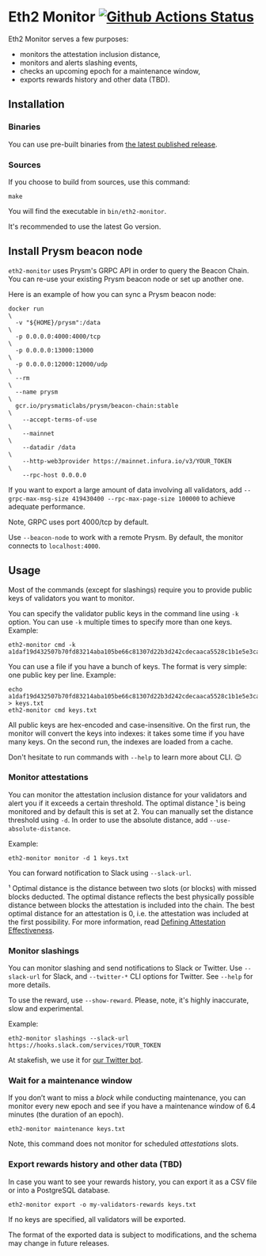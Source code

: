 # Eth2 Monitor [![Github Actions Status][svg link]][ci link] #

[svg link]: https://github.com/stakefish/eth2-monitor/actions/workflows/main.yml/badge.svg
[ci link]: https://github.com/stakefish/eth2-monitor/actions/workflows/main.yml

Eth2 Monitor serves a few purposes:

* monitors the attestation inclusion distance,
* monitors and alerts slashing events,
* checks an upcoming epoch for a maintenance window,
* exports rewards history and other data (TBD).

## Installation ##

### Binaries ###

You can use pre-built binaries from [the latest published release][releases link].

[releases link]: https://github.com/stakefish/eth2-monitor/releases

### Sources ###

If you choose to build from sources, use this command:

``` shell
make
```

You will find the executable in `bin/eth2-monitor`.

It's recommended to use the latest Go version.

## Install Prysm beacon node ##

`eth2-monitor` uses Prysm's GRPC API in order to query the Beacon Chain.
You can re-use your existing Prysm beacon node or set up another one.

Here is an example of how you can sync a Prysm beacon node:

``` shell
docker run                                                                              \
  -v "${HOME}/prysm":/data                                                              \
  -p 0.0.0.0:4000:4000/tcp                                                              \
  -p 0.0.0.0:13000:13000                                                                \
  -p 0.0.0.0:12000:12000/udp                                                            \
  --rm                                                                                  \
  --name prysm                                                                          \
  gcr.io/prysmaticlabs/prysm/beacon-chain:stable                                        \
    --accept-terms-of-use                                                               \
    --mainnet                                                                           \
    --datadir /data                                                                     \
    --http-web3provider https://mainnet.infura.io/v3/YOUR_TOKEN                         \
    --rpc-host 0.0.0.0
```

If you want to export a large amount of data involving all validators, add `--grpc-max-msg-size 419430400 --rpc-max-page-size 100000` to achieve adequate performance.

Note, GRPC uses port 4000/tcp by default.

Use `--beacon-node` to work with a remote Prysm. By default, the monitor connects to `localhost:4000`.

## Usage ##

Most of the commands (except for slashings) require you to provide public keys of validators you want to monitor.

You can specify the validator public keys in the command line using `-k` option. You can use `-k` multiple times to specify more than one keys. Example:

``` shell
eth2-monitor cmd -k a1daf19d432507b70fd83214aba105be66c81307d22b3d242cdecaaca5528c1b1e5e3cac5ef7f9e7456e9d202d0ec887
```

You can use a file if you have a bunch of keys. The format is very simple: one public key per line. Example:

``` shell
echo a1daf19d432507b70fd83214aba105be66c81307d22b3d242cdecaaca5528c1b1e5e3cac5ef7f9e7456e9d202d0ec887 > keys.txt
eth2-monitor cmd keys.txt
```

All public keys are hex-encoded and case-insensitive. On the first run, the monitor will convert the keys into indexes: it takes some time if you have many keys. On the second run, the indexes are loaded from a cache.

Don't hesitate to run commands with `--help` to learn more about CLI. 😉

### Monitor attestations ###

You can monitor the attestation inclusion distance for your validators and alert you if it exceeds a certain threshold. The optimal distance [¹](#footnote-1) is being monitored and by default this is set at 2. You can manually set the distance threshold using `-d`. In order to use the absolute distance, add `--use-absolute-distance`.

Example:

``` shell
eth2-monitor monitor -d 1 keys.txt
```

You can forward notification to Slack using `--slack-url`.

<span id="footnote-1">¹</span> Optimal distance is the distance between two slots (or blocks) with missed blocks deducted. The optimal distance reflects the best physically possible distance between blocks the attestation is included into the chain. The best optimal distance for an attestation is 0, i.e. the attestation was included at the first possibility. For more information, read [Defining Attestation Effectiveness](https://www.attestant.io/posts/defining-attestation-effectiveness/).

### Monitor slashings ###

You can monitor slashing and send notifications to Slack or Twitter. Use `--slack-url` for Slack, and `--twitter-*` CLI options for Twitter. See `--help` for more details.

To use the reward, use `--show-reward`. Please, note, it's highly inaccurate, slow and experimental.

Example:

``` shell
eth2-monitor slashings --slack-url https://hooks.slack.com/services/YOUR_TOKEN
```

At stakefish, we use it for [our Twitter bot](https://twitter.com/Eth2SlashBot).

### Wait for a maintenance window ###

If you don’t want to miss a _block_ while conducting maintenance, you can monitor every new epoch and see if you have a maintenance window of 6.4 minutes (the duration of an epoch).

``` shell
eth2-monitor maintenance keys.txt
```

Note, this command does not monitor for scheduled _attestations_ slots.

### Export rewards history and other data (TBD) ###

In case you want to see your rewards history, you can export it as a CSV file or into a PostgreSQL database.

``` shell
eth2-monitor export -o my-validators-rewards keys.txt
```

If no keys are specified, all validators will be exported.

The format of the exported data is subject to modifications, and the schema may change in future releases.

